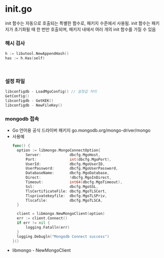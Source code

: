 
# init.go

init 함수는 자동으로 호출되는 특별한 함수로, 패키지 수준에서 사용됨. init 함수는 패키지가 초기화될 때 한 번만 호출되며, 패키지 내에서 여러 개의 init 함수를 가질 수 있음
<br/>

### 해시 검사
  ```go
  h := libutool.NewAppendHash() 
  has := h.Has(self)
  ```
<br/>

### 설정 파일
  ```go
  libconfigdb - LoadMgoConfig() // 설정값 처리
  GetConfig()
  libconfigdb - GetKEK()
  libconfigdb - NewFileKey()
  ```
  
### mongodb 접속
  + Go 언어용 공식 드라이버 패키지 go.mongodb.org/mongo-driver/mongo
  + 사용예
    ```go title="init.go"
    func() {
      option := libmongo.MongoConnectOption{
          Server:             dbcfg.MgoHost,
          Port:               int(dbcfg.MgoPort),
          UserId:             dbcfg.MgoUserID,
          UserPassword:       dbcfg.MgoUserPassword,
          DatabaseName:       dbcfg.MgoDatabase,
          Direct:             !dbcfg.MgoInDirect,
          Timeout:            int64(dbcfg.MgoTimeout),
          Ssl:                dbcfg.MgoSSL,
          TlsCertificateFile: dbcfg.MgoTLSCert,
          Tlsprivatekeyfile:  dbcfg.MgoTLSPriv,
          Tlscafile:          dbcfg.MgoTLSCA,
      }

      client = libmongo.NewMongoClient(option)
      err := client.Connect()
      if err != nil {
          logging.Fatalln(err)
      }
      logging.Debugln("Mongodb Connect success")
    }()
    ```
  + libmongo - NewMongoClient